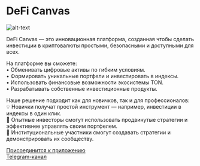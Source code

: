 # DeFi Canvas

![alt-text](https://etf-exchange.s3.eu-north-1.amazonaws.com/promo/IMG_5963.PNG)

DeFi Canvas — это инновационная платформа, созданная чтобы сделать инвестиции в криптовалюты простыми, безопасными и доступными для всех.  

На платформе вы сможете:  
• Обменивать цифровые активы по гибким условиям.  
• Формировать уникальные портфели и инвестировать в индексы.  
• Использовать финансовые возможности экосистемы TON.  
• Разрабатывать собственные инвестиционные продукты.  

Наше решение подходит как для новичков, так и для профессионалов:  
💡 Новички получат простой инструмент — например, инвестиции в индексы в один клик.  
🚀 Опытные инвесторы смогут использовать продвинутые стратегии и эффективнее управлять своим портфелем.  
🏦 Институциональные участники смогут создавать стратегии и демонстрировать их сообществу.  

[Присоединится к приложению](https://t.me/DeFiCanvas_bot)  
[Telegram-канал](https://t.me/DeFiCanvas)  
